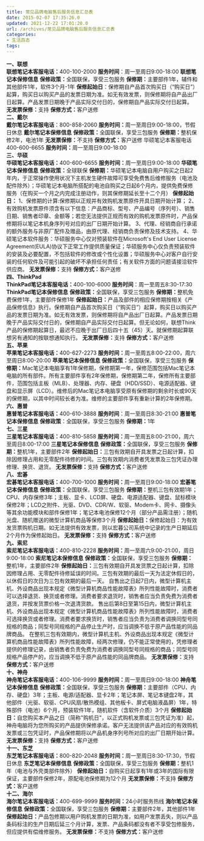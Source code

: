 ```yaml
---
title: 常见品牌电脑售后服务信息汇总表
date: 2015-02-07 17:35:26.0
updated: 2021-12-22 17:01:20.0
url: /archives/常见品牌电脑售后服务信息汇总表
categories: 
- 生活百态
tags: 
---
```


<div class="alert alert-success"><strong>一、联想</strong></div>
<strong>联想笔记本客服电话：</strong>400-100-2000
<strong>服务时间</strong>：周一至周日9:00-18:00
<strong>联想笔记本保修信息</strong>
<strong>保修政策：</strong>全国联保，享受三包服务
<strong>保修期：</strong>主要部件1年，辅件和其他部件1年，软件3个月-1年
<strong>保修起始日</strong>：保修期自产品首次购买日（“购买日”）起算，购买日以购买产品的发票日期为准。如无有效发票，则保修期将自产品出厂日起算。产品发票日期晚于产品实际交付日的，保修期自产品实际交付日起算。
<strong>无发票保修：</strong>支持
<strong>保修方式：</strong>客户送修
<div class="alert alert-success"><strong>二、戴尔</strong></div>
<strong>戴尔笔记本客服电话</strong>：800-858-2060
<strong>服务时间：</strong>周一至周日9:00-18:00，节假日休息
<strong>戴尔笔记本保修信息</strong>
<strong>保修政策：</strong>全国联保，享受三包服务
<strong>保修期：</strong>整机保修2年，电池1年
<strong>无发票保修：</strong>不支持
<strong>保修方式：</strong>客户送修
华硕笔记本客服电话400-600-6655
<strong>服务时间：</strong>周一至周日9:00-18:00
<div class="alert alert-success"><strong>三、华硕</strong></div>
<strong>华硕笔记本客服电话：</strong>400-600-6655
<strong>服务时间：</strong>周一至周日9:00-18:00
<strong>华硕笔记本保修信息</strong>
<strong>保修政策：</strong>全球联保
<strong>保修期：</strong>华硕笔记本电脑自用户购买之日起2年内，于正常操作使用状况下主机发生硬件故障可享受免费售后维修服务（电池及配件除外）；华硕笔记本电脑所搭配的电池自购买之日起6个月内，提供免费保修服务（在购买一个月之内完成注册动作，则其保修期延长至十二个月）
<strong>保修起始日：</strong>
1、保修期的计算:保修期以正规并有效购机发票原件开具日期开始计算；
2、有效购机发票原件须含有以下信息：产品商标、型号、产品编号（序列号）、销售日期、销售者印章、金额等；若您无法提供正规而有效的购机发票原件时，产品保修期将以笔记本机身序列号对应的出厂日期开始计算。
3、代理、经销商自行承诺的额外服务与非原厂配件及赠品，由原代理、经销商负责保修及技术支持。
4、华硕笔记本软件服务：华硕服务中心仅对预装软件在Microsoft's End User License Agreement(EULA)协议下正常工作提供质量保证；华硕服务中心仅负责预装软件的安装及必要配置，不包括软件的修改或个性化设置；华硕服务中心对客户自行安装的任何软件及可能引起的破坏不承担任何责任；有关软件方面的问题请接洽软件供应商。
<strong>无发票保修：</strong>支持
<strong>保修方式：</strong>客户送修
<div class="alert alert-success"><strong>四、ThinkPad</strong></div>
<strong>ThinkPad笔记本客服电话：</strong>400-100-6000
<strong>服务时间</strong>：周一至周五8:30-17:30
<strong>ThinkPad笔记本保修信息</strong>
<strong>保修政策：</strong>全国联保，享受三包服务
<strong>保修期：</strong>整机免费保修1年，主要部件保修1年
<strong>保修起始日：</strong>产品及部件的相应保修期按相关《产品保修信息》执行。保修期自产品首次购买日（“购买日”）起算，购买日以购买产品的发票日期为准。如无有效发票，则保修期将自产品出厂日起算。产品发票日期晚于产品实际交付日的，保修期自产品实际交付日起算。但无论如何，联想Think产品的保修期起算日，最迟不应晚于出厂日后四十五（45）天。就保修期起算联想另有通知的按联想通知执行。
<strong>无发票保修：</strong>支持
<strong>保修方式：</strong>客户送修
<div class="alert alert-success"><strong>五、苹果</strong></div>
<strong>苹果笔记本客服电话：</strong>400-627-2273
<strong>服务时间：</strong>周一至周五8:00-22:00，周六至周日8:00-20:00
<strong>苹</strong><strong>果笔记本保修信息</strong>
<strong>保修政策：</strong>全国联保，享受三包服务
<strong>保修期：</strong>Mac笔记本电脑享有1年保修期，保修期第一年，保修范围包括Mac笔记本电脑的所有部件。所有主要部件享有2年保修期，保修期第二年，保修所有主要部件，范围包括主板（MLB）、处理器、内存、硬盘（HDD/SSD）、电源适配器、键盘和显示屏（LCD）。维修后的Mac笔记本电脑享受原有保修期的剩余时长或90天的保修期，以其中时间较长者为准。维修的主要部件享有重新计算的2年保修期。
<div class="alert alert-success"><strong>六、惠普</strong></div>
<strong>惠普笔记本客服电话：</strong>400-610-3888
<strong>服务时间</strong>：周一至周日8:30-21:00
<strong>惠普笔记本保修信息</strong>
<strong>保修政策</strong>：全国联保，享受三包服务
<strong>保修期：</strong>1年
<div class="alert alert-success"><strong>七、三星</strong></div>
<strong>三星笔记本客服电话：</strong>400-810-5858
<strong>服务时间：</strong>周一至周五8:00-21:00，周六至周日8:00-17:00
<strong>三星笔记本保修信息</strong>
<strong>保修政策：</strong>全国联保，享受三包服务
<strong>保修期：</strong>整机1年，主要部件2年
<strong>保修起始日：</strong>三包有效期自开具发票之日起计算，扣除因修理占用和无零配件待修的时间。三包有效期内消费者凭发票及三包凭证办理修理、换货、退货。
<strong>无发票保修：</strong>支持
<strong>保修方式：</strong>客户送修
<div class="alert alert-success"><strong>八、宏碁</strong></div>
<strong>宏碁笔记本客服电话：</strong>400-700-1000
<strong>服务时间：</strong>周一至周日9:00-18:00
<strong>宏碁笔记本保修信息</strong>
<strong>保修政策：</strong>全国联保，享受三包服务
<strong>保修期：</strong>整机三包有效期1年；CPU、内存保修3年；主板、显卡、LCD屏、硬盘、电源适配器、键盘、鼠标模块保修2年；LCD之附件、光驱、DVD、CDR/W、软驱、Modem卡、网卡、摄像头等其余功能模块和部件保修1年；笔记本电池保修12个月（部分产品需注册）；随机光盘、随机赠送的微型计算机商品等保修3个月
<strong>保修起始日：</strong>保修起始日：为有效发货票购机日期。如无法提供有效发票，则以宏暮公司系统中记录的生产日期延后2个月作为保修起始日。
<strong>无发票保修：</strong>支持
<strong>保修方式：</strong>客户送修
<div class="alert alert-success"><strong>九、索尼</strong></div>
<strong>索尼笔记本客服电话：</strong>400-810-2228
<strong>服务时间：</strong>周一至周六9:00-21:00，周日9:00-18:00
<strong>索尼笔记本保修信息</strong>
<strong>保修政策：</strong>全国联保，享受三包服务
<strong>保修期：</strong>整机1年，主要部件2年
<strong>保修起始日：</strong>三包有效期自开具发货票之日起计算，扣除因修理占用、无零配件待修延误的时间。三包有效期的最后一天为法定休假日的，以休假日的次日为三包有效期的最后一天。
自售出之日起7日内，微型计算机主机、外设商品出现本规定《微型计算机商品性能故障表》所列性能故障时，消费者可以选择退货、换货或者修理。消费者要求退货时，销售者应当负责免费为消费者退货，并按发货票价格一次退清货款。
售出后第8日至第15日内，微型计算机主机、外设商品出现本规定《微型计算机商品性能故障表》所列性能故障时，消费者可选择换货或者修理。消费者要求换货时，销售者应当负责为消费者调换同型号同规格的商品；同型号同规格的产品停止生产时，应当调换不低于原产品性能的同品牌商品。
在整机三包有效期内，微型计算机主机、外设商品出现本规定《微型计算机商品性能故障表》所列性能故障，经两次修理，仍不能正常使用的，凭修理者提供的修理记录，由销售者负责免费为消费者调换同型号同规格的商品；同型号同规格产品停产的，应当调换不低于原产品性能的同品牌商品。
<strong>无发票保修：</strong>支持
<strong>保修方式：</strong>客户送修
<div class="alert alert-success"><strong>十、神舟</strong></div>
<strong>神舟笔记本客服电话：</strong>400-106-9999
<strong>服务时间：</strong>周一至周日9:00-18:00
<strong>神舟笔记本保修信息</strong>
<strong>保修政策：</strong>全国联保，享受三包服务
<strong>保修期：</strong>主要部件（CPU、内存、硬盘）3年；主板、电源/适配器、显卡2年；笔记本屏、笔记本键盘2年，其他部件（光驱、软驱、CPU风扇/散热模组、其他板卡、屏式电脑液晶屏）1年，特殊部件（电池）6个月，预装软件1年，随机软件（含软件介质）3个月
<strong>保修起始日：</strong>自您购买本产品之日（简称"购机日"，以正式购机发票或三包凭证为准）起，神舟电脑将为您所购买的产品提供保修承诺。客户无法提供该产品对应的有效购机发票或三包凭证时，产品保修期将以产品机身序列号所对应的出厂日期开始计算。
<strong>无发票保修：</strong>支持
<strong>保修方式：</strong>客户送修
<div class="alert alert-success"><strong>十一、东芝</strong></div>
<strong>东芝笔记本客服电话：</strong>800-820-2048
<strong>服务时间：</strong>周一至周日8:30-17:30，节假日休息
<strong>东芝笔记本保修信息</strong>
<strong>保修政策：</strong>全国联保，享受三包服务
<strong>保修期：</strong>整机1年（电池与外壳类部件除外）
<strong>保修起始日：</strong>自购买日起享有1年或3年的国际有限保证，主要部件保修2年，原配电池保修期为12个月
<strong>无发票保修：</strong>不支持
<strong>保修方式：</strong>客户送修
<div class="alert alert-success"><strong>十二、海尔</strong></div>
<strong>海尔笔记本客服电话：</strong>400-699-9999
<strong>服务时间：</strong>24小时服务热线
<strong>海尔笔记本保修信息</strong>
<strong>保修政策：</strong>全国联保，享受三包服务
<strong>保修期：</strong>主要部件2年，其他部件1年
<strong>保修起始日：</strong>产品包修期以用户购机发票的日期为准，如用户发票丢失，则以产品条码标注的生产日期后延三个月计算，发票、产品条码都没有者不享受包修服务，但应提供有偿维修服务。
<strong>无发票保修：</strong>不支持
<strong>保修方式：</strong>客户送修